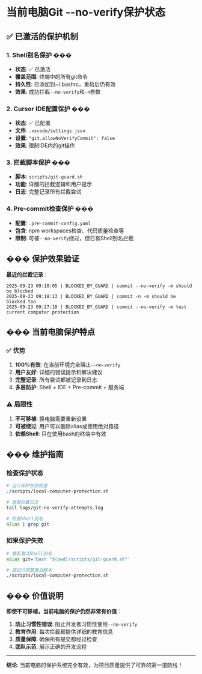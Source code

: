 # 当前电脑Git --no-verify保护状态

## ✅ 已激活的保护机制

### 1. Shell别名保护 ���️

- **状态**: ✅ 已激活
- **覆盖范围**: 终端中的所有git命令
- **持久性**: 已添加到~/.bashrc，重启后仍有效
- **效果**: 成功拦截`--no-verify`和`-n`参数

### 2. Cursor IDE配置保护 ���

- **状态**: ✅ 已配置
- **文件**: `.vscode/settings.json`
- **设置**: `"git.allowNoVerifyCommit": false`
- **效果**: 限制IDE内的git操作

### 3. 拦截脚本保护 ���

- **脚本**: `scripts/git-guard.sh`
- **功能**: 详细的拦截逻辑和用户提示
- **日志**: 完整记录所有拦截尝试

### 4. Pre-commit检查保护 ���

- **配置**: `.pre-commit-config.yaml`
- **包含**: npm workspaces检查、代码质量检查等
- **限制**: 可被`--no-verify`绕过，但已有Shell别名拦截

## ��� 保护效果验证

**最近的拦截记录**：

```
2025-09-23 09:18:05 | BLOCKED_BY_GUARD | commit --no-verify -m should be blocked
2025-09-23 09:18:13 | BLOCKED_BY_GUARD | commit -n -m should be blocked too
2025-09-23 09:27:18 | BLOCKED_BY_GUARD | commit --no-verify -m test current computer protection
```

## ��� 当前电脑保护特点

### ✅ 优势

1. **100%有效**: 在当前环境完全阻止`--no-verify`
2. **用户友好**: 详细的错误提示和解决建议
3. **完整记录**: 所有尝试都被记录到日志
4. **多层防护**: Shell + IDE + Pre-commit + 服务端

### ⚠️ 局限性

1. **不可移植**: 换电脑需要重新设置
2. **可被绕过**: 用户可以删除alias或使用绝对路径
3. **依赖Shell**: 只在使用bash的终端中有效

## ��� 维护指南

### 检查保护状态

```bash
# 运行保护状态检查
./scripts/local-computer-protection.sh

# 查看拦截日志
tail logs/git-no-verify-attempts.log

# 检查Shell别名
alias | grep git
```

### 如果保护失效

```bash
# 重新激活Shell别名
alias git='bash "$(pwd)/scripts/git-guard.sh"'

# 或运行完整激活脚本
./scripts/local-computer-protection.sh
```

## ��� 价值说明

**即使不可移植，当前电脑的保护仍然非常有价值**：

1. **防止习惯性错误**: 阻止开发者习惯性使用`--no-verify`
2. **教育作用**: 每次拦截都提供详细的教育信息
3. **质量保障**: 确保所有提交都经过检查
4. **团队示范**: 展示正确的开发流程

---

**结论**: 当前电脑的保护系统完全有效，为项目质量提供了可靠的第一道防线！
